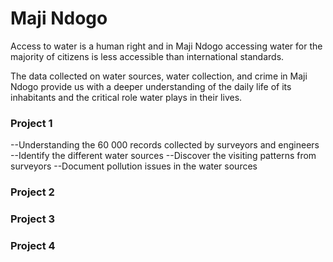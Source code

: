 <h1>Maji Ndogo </h1>
Access to water is a human right and in Maji Ndogo accessing water for the majority of citizens is less accessible than international standards.

The data collected on water sources, water collection, and crime in Maji Ndogo provide us with a deeper
understanding of the daily life of its inhabitants and the critical role water plays in their lives.

<h3>Project 1</h3>
--Understanding the 60 000 records collected by surveyors and engineers
--Identify the different water sources
--Discover the visiting patterns from surveyors
--Document pollution issues in the water sources


<h3>Project 2</h3>



<h3>Project 3</h3>


<h3>Project 4</h3>

